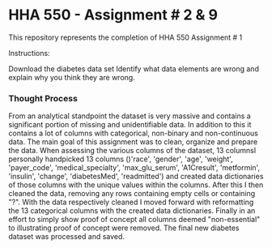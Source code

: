 # HHA 550 - Assignment # 2 & 9

This repository represents the completion of HHA 550 Assignment # 1

Instructions:

Download the diabetes data set 
Identify what data elements are wrong and explain why you think they are wrong. 

### Thought Process ###

From an analytical standpoint the dataset is very massive and contains a significant portion of missing and unidentifiable data. In addition to this it contains a lot of columns with categorical, non-binary and non-continuous data. The main goal of this assignment was to clean, organize and prepare the data. When assessing the various columns of the dataset, 13 columnsI personally handpicked 13 columns ()'race', 'gender', 'age', 'weight', 'payer_code', 'medical_specialty',
'max_glu_serum', 'A1Cresult', 'metformin', 'insulin', 'change', 'diabetesMed', 'readmitted') and created data dictionaries of those columns with the unique values within the columns. After this I then cleaned the data, removing any rows containing empty cells or containing "?". With the data respectively cleaned I moved forward with reformatting the 13 categorical columns with the created data dictionaries. Finally in an effort to simply show proof of concept all columns deemed "non-essential" to illustrating proof of concept were removed. The final new diabetes dataset was processed and saved.